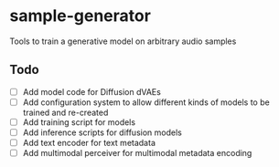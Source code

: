 # sample-generator
Tools to train a generative model on arbitrary audio samples

## Todo

- [ ] Add model code for Diffusion dVAEs
- [ ] Add configuration system to allow different kinds of models to be trained and re-created
- [ ] Add training script for models
- [ ] Add inference scripts for diffusion models
- [ ] Add text encoder for text metadata
- [ ] Add multimodal perceiver for multimodal metadata encoding
